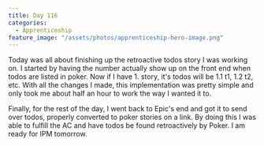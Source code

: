 ```yaml
---
title: Day 116
categories:
  - Apprenticeship
feature_image: "/assets/photos/apprenticeship-hero-image.png"
---
```


Today was all about finishing up the retroactive todos story I was working on. I started by having the number
actually show up on the front end when todos are listed in poker. Now if I have 1. story, it's todos will be
1.1 t1, 1.2 t2, etc. With all the changes I made, this implementation was pretty simple and only took me
about half an hour to work the way I wanted it to.

Finally, for the rest of the day, I went back to Epic's end and got it to send over todos, properly
converted to poker stories on a link. By doing this I was able to fulfill the AC and have todos
be found retroactively by Poker. I am ready for IPM tomorrow.